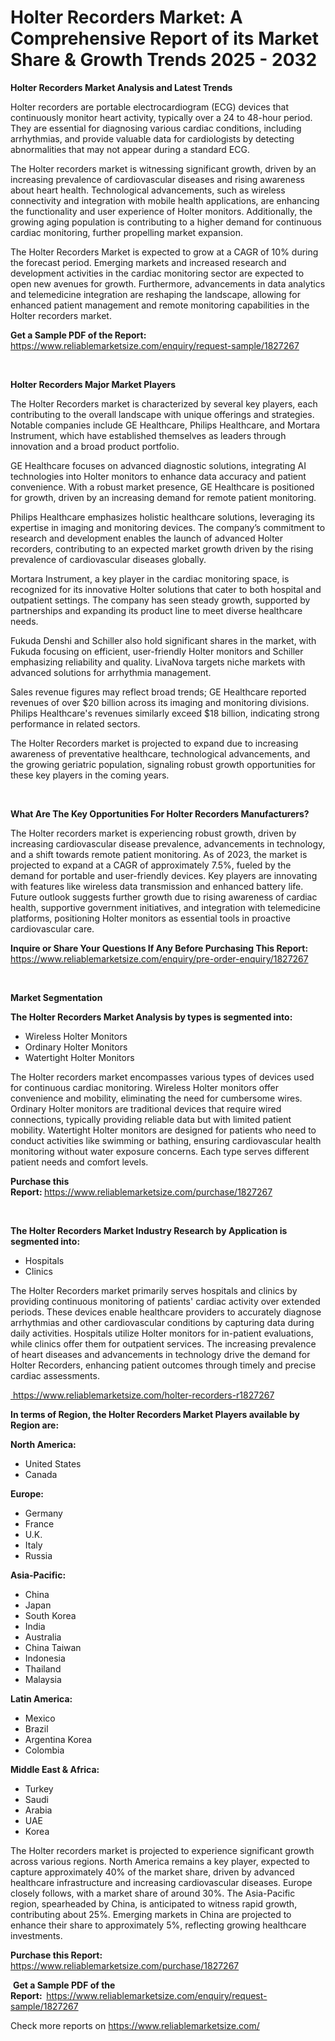 <p><h1>Holter Recorders Market: A Comprehensive Report of its Market Share & Growth Trends 2025 - 2032</h1></p><p><strong>Holter Recorders Market Analysis and Latest Trends</strong></p>
<p><p>Holter recorders are portable electrocardiogram (ECG) devices that continuously monitor heart activity, typically over a 24 to 48-hour period. They are essential for diagnosing various cardiac conditions, including arrhythmias, and provide valuable data for cardiologists by detecting abnormalities that may not appear during a standard ECG.</p><p>The Holter recorders market is witnessing significant growth, driven by an increasing prevalence of cardiovascular diseases and rising awareness about heart health. Technological advancements, such as wireless connectivity and integration with mobile health applications, are enhancing the functionality and user experience of Holter monitors. Additionally, the growing aging population is contributing to a higher demand for continuous cardiac monitoring, further propelling market expansion.</p><p>The Holter Recorders Market is expected to grow at a CAGR of 10% during the forecast period. Emerging markets and increased research and development activities in the cardiac monitoring sector are expected to open new avenues for growth. Furthermore, advancements in data analytics and telemedicine integration are reshaping the landscape, allowing for enhanced patient management and remote monitoring capabilities in the Holter recorders market.</p></p>
<p><strong>Get a Sample PDF of the Report:&nbsp;</strong> <a href="https://www.reliablemarketsize.com/enquiry/request-sample/1827267?utm_campaign=2450&utm_medium=2&utm_source=Github&utm_content=ia&utm_term=04032025&utm_id=holter-recorders">https://www.reliablemarketsize.com/enquiry/request-sample/1827267</a></p>
<p>&nbsp;</p>
<p><strong>Holter Recorders Major Market Players</strong></p>
<p><p>The Holter Recorders market is characterized by several key players, each contributing to the overall landscape with unique offerings and strategies. Notable companies include GE Healthcare, Philips Healthcare, and Mortara Instrument, which have established themselves as leaders through innovation and a broad product portfolio.</p><p>GE Healthcare focuses on advanced diagnostic solutions, integrating AI technologies into Holter monitors to enhance data accuracy and patient convenience. With a robust market presence, GE Healthcare is positioned for growth, driven by an increasing demand for remote patient monitoring.</p><p>Philips Healthcare emphasizes holistic healthcare solutions, leveraging its expertise in imaging and monitoring devices. The company’s commitment to research and development enables the launch of advanced Holter recorders, contributing to an expected market growth driven by the rising prevalence of cardiovascular diseases globally.</p><p>Mortara Instrument, a key player in the cardiac monitoring space, is recognized for its innovative Holter solutions that cater to both hospital and outpatient settings. The company has seen steady growth, supported by partnerships and expanding its product line to meet diverse healthcare needs.</p><p>Fukuda Denshi and Schiller also hold significant shares in the market, with Fukuda focusing on efficient, user-friendly Holter monitors and Schiller emphasizing reliability and quality. LivaNova targets niche markets with advanced solutions for arrhythmia management.</p><p>Sales revenue figures may reflect broad trends; GE Healthcare reported revenues of over $20 billion across its imaging and monitoring divisions. Philips Healthcare's revenues similarly exceed $18 billion, indicating strong performance in related sectors.</p><p>The Holter Recorders market is projected to expand due to increasing awareness of preventative healthcare, technological advancements, and the growing geriatric population, signaling robust growth opportunities for these key players in the coming years.</p></p>
<p>&nbsp;</p>
<p><strong>What Are The Key Opportunities For Holter Recorders Manufacturers?</strong></p>
<p><p>The Holter recorders market is experiencing robust growth, driven by increasing cardiovascular disease prevalence, advancements in technology, and a shift towards remote patient monitoring. As of 2023, the market is projected to expand at a CAGR of approximately 7.5%, fueled by the demand for portable and user-friendly devices. Key players are innovating with features like wireless data transmission and enhanced battery life. Future outlook suggests further growth due to rising awareness of cardiac health, supportive government initiatives, and integration with telemedicine platforms, positioning Holter monitors as essential tools in proactive cardiovascular care.</p></p>
<p><strong>Inquire or Share Your Questions If Any Before Purchasing This Report:</strong> <a href="https://www.reliablemarketsize.com/enquiry/pre-order-enquiry/1827267?utm_campaign=2450&utm_medium=2&utm_source=Github&utm_content=ia&utm_term=04032025&utm_id=holter-recorders">https://www.reliablemarketsize.com/enquiry/pre-order-enquiry/1827267</a></p>
<p>&nbsp;</p>
<p><strong>Market Segmentation</strong></p>
<p><strong>The Holter Recorders Market Analysis by types is segmented into:</strong></p>
<p><ul><li>Wireless Holter Monitors</li><li>Ordinary Holter Monitors</li><li>Watertight Holter Monitors</li></ul></p>
<p><p>The Holter recorders market encompasses various types of devices used for continuous cardiac monitoring. Wireless Holter monitors offer convenience and mobility, eliminating the need for cumbersome wires. Ordinary Holter monitors are traditional devices that require wired connections, typically providing reliable data but with limited patient mobility. Watertight Holter monitors are designed for patients who need to conduct activities like swimming or bathing, ensuring cardiovascular health monitoring without water exposure concerns. Each type serves different patient needs and comfort levels.</p></p>
<p><strong>Purchase this Report:&nbsp;</strong><a href="https://www.reliablemarketsize.com/purchase/1827267?utm_campaign=2450&utm_medium=2&utm_source=Github&utm_content=ia&utm_term=04032025&utm_id=holter-recorders">https://www.reliablemarketsize.com/purchase/1827267</a></p>
<p>&nbsp;</p>
<p><strong>The Holter Recorders Market Industry Research by Application is segmented into:</strong></p>
<p><ul><li>Hospitals</li><li>Clinics</li></ul></p>
<p><p>The Holter Recorders market primarily serves hospitals and clinics by providing continuous monitoring of patients' cardiac activity over extended periods. These devices enable healthcare providers to accurately diagnose arrhythmias and other cardiovascular conditions by capturing data during daily activities. Hospitals utilize Holter monitors for in-patient evaluations, while clinics offer them for outpatient services. The increasing prevalence of heart diseases and advancements in technology drive the demand for Holter Recorders, enhancing patient outcomes through timely and precise cardiac assessments.</p></p>
<p><a href="https://www.reliablemarketsize.com/holter-recorders-r1827267?utm_campaign=2450&utm_medium=2&utm_source=Github&utm_content=ia&utm_term=04032025&utm_id=holter-recorders">&nbsp;https://www.reliablemarketsize.com/holter-recorders-r1827267</a></p>
<p><strong>In terms of Region, the Holter Recorders Market Players available by Region are:</strong></p>
<p>
    <p> <strong> North America: </strong>
        <ul>
            <li>United States</li>
            <li>Canada</li>
        </ul>
        </p> 
    <p> <strong> Europe: </strong>
        <ul>
            <li>Germany</li>
            <li>France</li>
            <li>U.K.</li>
            <li>Italy</li>
            <li>Russia</li>
        </ul>
        </p> 
    <p> <strong> Asia-Pacific: </strong>
        <ul>
            <li>China</li>
            <li>Japan</li>
            <li>South Korea</li>
            <li>India</li>
            <li>Australia</li>
            <li>China Taiwan</li>
            <li>Indonesia</li>
            <li>Thailand</li>
            <li>Malaysia</li>
        </ul>
        </p> 
    <p> <strong> Latin America: </strong>
        <ul>
            <li>Mexico</li>
            <li>Brazil</li>
            <li>Argentina Korea</li>
            <li>Colombia</li>
        </ul>
        </p> 
    <p> <strong> Middle East & Africa: </strong>
        <ul>
            <li>Turkey</li>
            <li>Saudi</li>
            <li>Arabia</li>
            <li>UAE</li>
            <li>Korea</li>
        </ul>
    </p>
    </p>
<p><p>The Holter recorders market is projected to experience significant growth across various regions. North America remains a key player, expected to capture approximately 40% of the market share, driven by advanced healthcare infrastructure and increasing cardiovascular diseases. Europe closely follows, with a market share of around 30%. The Asia-Pacific region, spearheaded by China, is anticipated to witness rapid growth, contributing about 25%. Emerging markets in China are projected to enhance their share to approximately 5%, reflecting growing healthcare investments.</p></p>
<p><strong>Purchase this Report: </strong><a href="https://www.reliablemarketsize.com/purchase/1827267?utm_campaign=2450&utm_medium=2&utm_source=Github&utm_content=ia&utm_term=04032025&utm_id=holter-recorders">https://www.reliablemarketsize.com/purchase/1827267</a></p>
<p>&nbsp;<strong>Get a Sample PDF of the Report:&nbsp;&nbsp;</strong><a href="https://www.reliablemarketsize.com/enquiry/request-sample/1827267?utm_campaign=2450&utm_medium=2&utm_source=Github&utm_content=ia&utm_term=04032025&utm_id=holter-recorders">https://www.reliablemarketsize.com/enquiry/request-sample/1827267</a></p>
<p><strong></strong></p>
<p>Check more reports on <a href="https://www.reliablemarketsize.com/?utm_campaign=2450&utm_medium=2&utm_source=Github&utm_content=ia&utm_term=04032025&utm_id=holter-recorders">https://www.reliablemarketsize.com/</a></p>